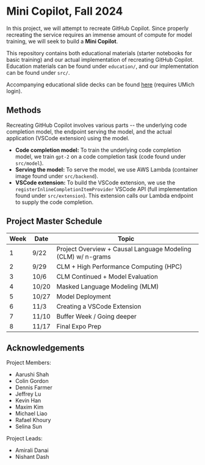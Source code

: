 # Mini Copilot, Fall 2024

In this project, we will attempt to recreate GitHub Copilot. Since properly recreating the service requires an immense amount of compute for model training, we will seek to build a **Mini Copilot**.

This repository contains both educational materials (starter notebooks for basic training) and our actual implementation of recreating GitHub Copilot. Education materials can be found under `education/`, and our implementation can be found under `src/`.

Accompanying educational slide decks can be found [here](https://drive.google.com/drive/folders/1EUTBDfIL_Y3dRKkDsNaysntJQjiOef1c?usp=drive_link) (requires UMich login).

## Methods

Recreating GitHub Copilot involves various parts -- the underlying code completion model, the endpoint serving the model, and the actual application (VSCode extension) using the model.

- **Code completion model:** To train the underlying code completion model, we train `gpt-2` on a code completion task (code found under `src/model`).
- **Serving the model:** To serve the model, we use AWS Lambda (container image found under `src/backend`).
- **VSCode extension:** To build the VSCode extension, we use the `registerInlineCompletionItemProvider` VSCode API (full implementation found under `src/extension`). This extension calls our Lambda endpoint to supply the code completion.

## Project Master Schedule

| Week | Date   | Topic                                      |
|------|--------|--------------------------------------------|
| 1    | 9/22   | Project Overview + Causal Language Modeling (CLM) w/ n-grams |
| 2    | 9/29   | CLM + High Performance Computing (HPC)      |
| 3    | 10/6   | CLM Continued + Model Evaluation            |
| 4    | 10/20  | Masked Language Modeling (MLM)              |
| 5    | 10/27  | Model Deployment                            |
| 6    | 11/3   | Creating a VSCode Extension                 |
| 7    | 11/10  | Buffer Week / Going deeper                  |
| 8    | 11/17  | Final Expo Prep                             |

## Acknowledgements

Project Members:
- Aarushi Shah
- Colin Gordon
- Dennis Farmer
- Jeffrey Lu
- Kevin Han
- Maxim Kim
- Michael Liao
- Rafael Khoury
- Selina Sun

Project Leads:
- Amirali Danai
- Nishant Dash
